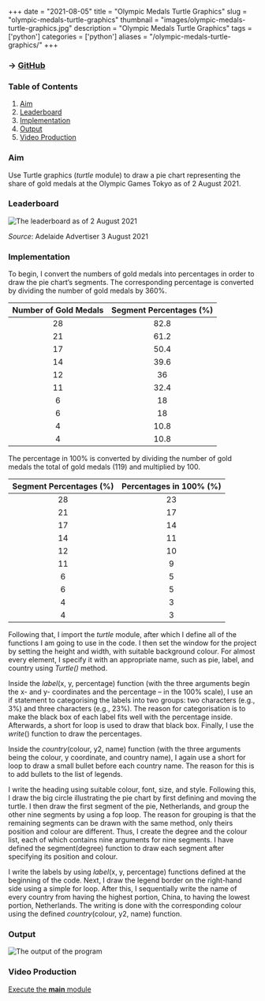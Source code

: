 +++
date = "2021-08-05"
title = "Olympic Medals Turtle Graphics"
slug = "olympic-medals-turtle-graphics"
thumbnail = "images/olympic-medals-turtle-graphics.jpg"
description = "Olympic Medals Turtle Graphics"
tags = ['python']
categories = ['python']
aliases = "/olympic-medals-turtle-graphics/"
+++

### → [GitHub](https://github.com/tanducmai/olympic-medals-turtle-graphics)

### Table of Contents

1. [Aim](#aim)
1. [Leaderboard](#leaderboard)
1. [Implementation](#implementation)
1. [Output](#output)
1. [Video Production](https://raw.githubusercontent.com/tanducmai/olympic-medals-turtle-graphics/main/assets/video_production.mp4)

### Aim

Use Turtle graphics (*turtle* module) to draw a pie chart representing the share
of gold medals at the Olympic Games Tokyo as of 2 August 2021.

### Leaderboard

![The leaderboard as of 2 August
2021](/images/olympic-medals-turtle-graphics/leaderboard.png)

*Source*: Adelaide Advertiser 3 August 2021

### Implementation

To begin, I convert the numbers of gold medals into percentages in order to draw
the pie chart’s segments. The corresponding percentage is converted by dividing
the number of gold medals by 360%.

| Number of Gold Medals | Segment Percentages (%) |
| :---:                 | :---:                   |
| 28                    | 82.8                    |
| 21                    | 61.2                    |
| 17                    | 50.4                    |
| 14                    | 39.6                    |
| 12                    | 36                      |
| 11                    | 32.4                    |
| 6                     | 18                      |
| 6                     | 18                      |
| 4                     | 10.8                    |
| 4                     | 10.8                    |

The percentage in 100% is converted by dividing the number of gold medals the
total of gold medals (119) and multiplied by 100.

| Segment Percentages (%) | Percentages in 100% (%) |
| :---:                   | :---:                   |
| 28                      | 23                      |
| 21                      | 17                      |
| 17                      | 14                      |
| 14                      | 11                      |
| 12                      | 10                      |
| 11                      | 9                       |
| 6                       | 5                       |
| 6                       | 5                       |
| 4                       | 3                       |
| 4                       | 3                       |

Following that, I import the *turtle* module, after which I define all of the
functions I am going to use in the code. I then set the window for the project
by setting the height and width, with suitable background colour. For almost
every element, I specify it with an appropriate name, such as pie, label, and
country using *Turtle()* method.

Inside the *label*(x, y, percentage) function (with the three arguments begin the
x- and y- coordinates and the percentage – in the 100% scale), I use an if
statement to categorising the labels into two groups: two characters (e.g., 3%)
and three characters (e.g., 23%). The reason for categorisation is to make the
black box of each label fits well with the percentage inside. Afterwards, a
short for loop is used to draw that black box. Finally, I use the *write*()
function to draw the percentages.

Inside the *country*(colour, y2, name) function (with the three arguments being
the colour, y coordinate, and country name), I again use a short for loop to
draw a small bullet before each country name. The reason for this is to add
bullets to the list of legends.

I write the heading using suitable colour, font, size, and style. Following
this, I draw the big circle illustrating the pie chart by first defining and
moving the turtle. I then draw the first segment of the pie, Netherlands, and
group the other nine segments by using a fop loop. The reason for grouping is
that the remaining segments can be drawn with the same method, only theirs
position and colour are different. Thus, I create the degree and the colour
list, each of which contains nine arguments for nine segments. I have defined
the segment(degree) function to draw each segment after specifying its position
and colour.

I write the labels by using *label*(x, y, percentage) functions defined at the
beginning of the code. Next, I draw the legend border on the right-hand side
using a simple for loop. After this, I sequentially write the name of every
country from having the highest portion, China, to having the lowest portion,
Netherlands. The writing is done with the corresponding colour using the defined
*country*(colour, y2, name) function.

### Output

![The output of the program](/images/olympic-medals-turtle-graphics/output.jpg)

### Video Production

[Execute the **main**
module](https://raw.githubusercontent.com/tanducmai/olympic-medals-turtle-graphics/main/assets/video_production.mp4)
